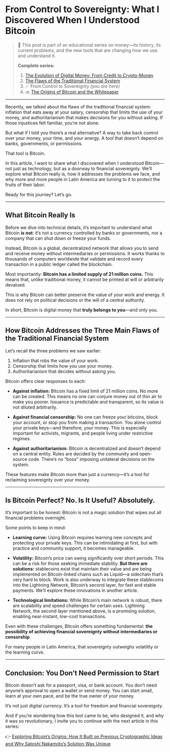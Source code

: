 # From Control to Sovereignty: What I Discovered When I Understood Bitcoin

> 🧭 This post is part of an educational series on money—its history, its current problems, and the new tools that are changing how we use and understand it.
>
> **Complete series:**
>
> 1. [The Evolution of Digital Money: From Credit to Crypto-Money](../La%20evolución%20del%20dinero%20digital:%20del%20crédito%20al%20cripto-dinero.md)
> 2. [The Flaws of the Traditional Financial System](scr/Los%20defectos%20del%20sistema%20financiero%20tradicional.md)
> 3. ✅ From Control to Sovereignty *(you are here)*
> 4. 🔜 [The Origins of Bitcoin and the Whitepaper](scr/Orígenes%20de%20Bitcoin%20y%20el%20Whitepaper.md)

---

Recently, we talked about the flaws of the traditional financial system: inflation that eats away at your salary, censorship that limits the use of your money, and authoritarianism that makes decisions for you without asking.
If those injustices felt familiar, you’re not alone.

But what if I told you there’s a real alternative?
A way to take back control over your money, your time, and your energy.
A tool that doesn’t depend on banks, governments, or permissions.

That tool is Bitcoin.

In this article, I want to share what I discovered when I understood Bitcoin—not just as technology, but as a doorway to financial sovereignty.
We’ll explore what Bitcoin really is, how it addresses the problems we face, and why more and more people in Latin America are turning to it to protect the fruits of their labor.

Ready for this journey?
Let’s go.

---

## What Bitcoin Really Is

Before we dive into technical details, it’s important to understand what Bitcoin **is not**: it’s not a currency controlled by banks or governments, nor a company that can shut down or freeze your funds.

Instead, Bitcoin is a global, decentralized network that allows you to send and receive money without intermediaries or permissions.
It works thanks to thousands of computers worldwide that validate and record every transaction in a public ledger called the blockchain.

Most importantly:
**Bitcoin has a limited supply of 21 million coins.** This means that, unlike traditional money, it cannot be printed at will or arbitrarily devalued.

This is why Bitcoin can better preserve the value of your work and energy.
It does not rely on political decisions or the will of a central authority.

In short, Bitcoin is digital money that **truly belongs to you**—and only you.

---

## How Bitcoin Addresses the Three Main Flaws of the Traditional Financial System

Let’s recall the three problems we saw earlier:

1. Inflation that robs the value of your work.
2. Censorship that limits how you use your money.
3. Authoritarianism that decides without asking you.

Bitcoin offers clear responses to each:

* **Against inflation:**
  Bitcoin has a fixed limit of 21 million coins. No more can be created.
  This means no one can conjure money out of thin air to make you poorer.
  Issuance is predictable and transparent, so its value is not diluted arbitrarily.

* **Against financial censorship:**
  No one can freeze your bitcoins, block your account, or stop you from making a transaction.
  You alone control your private keys—and therefore, your money.
  This is especially important for activists, migrants, and people living under restrictive regimes.

* **Against authoritarianism:**
  Bitcoin is decentralized and doesn’t depend on a central entity.
  Rules are decided by the community and open-source code.
  There’s no “boss” imposing unilateral decisions on the system.

These features make Bitcoin more than just a currency—it’s a tool for reclaiming sovereignty over your money.

---

## Is Bitcoin Perfect? No. Is It Useful? Absolutely.

It’s important to be honest: Bitcoin is not a magic solution that wipes out all financial problems overnight.

Some points to keep in mind:

* **Learning curve:**
  Using Bitcoin requires learning new concepts and protecting your private keys.
  This can be intimidating at first, but with practice and community support, it becomes manageable.

* **Volatility:**
  Bitcoin’s price can swing significantly over short periods.
  This can be a risk for those seeking immediate stability.
  **But there are solutions:** stablecoins exist that maintain their value and are being implemented on Bitcoin-linked chains such as Liquid—a sidechain that’s very hard to block.
  Work is also underway to integrate these stablecoins into the Lightning Network, Bitcoin’s second layer, for fast and stable payments.
  We’ll explore these innovations in another article.

* **Technological limitations:**
  While Bitcoin’s main network is robust, there are scalability and speed challenges for certain uses.
  Lightning Network, the second layer mentioned above, is a promising solution, enabling near-instant, low-cost transactions.

Even with these challenges, Bitcoin offers something fundamental:
**the possibility of achieving financial sovereignty without intermediaries or censorship**.

For many people in Latin America, that sovereignty outweighs volatility or the learning curve.

---

## Conclusion: You Don’t Need Permission to Start

Bitcoin doesn’t ask for a passport, visa, or bank account.
You don’t need anyone’s approval to open a wallet or send money.
You can start small, learn at your own pace, and be the true owner of your money.

It’s not just digital currency.
It’s a tool for freedom and financial sovereignty.

And if you’re wondering how this tool came to be, who designed it, and why it was so revolutionary,
I invite you to continue with the next article in this series:

👉 [Exploring Bitcoin’s Origins: How It Built on Previous Cryptographic Ideas and Why Satoshi Nakamoto’s Solution Was Unique](scr/Orígenes%20de%20Bitcoin%20y%20el%20Whitepaper.md)
